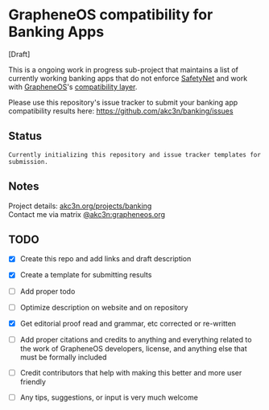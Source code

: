# GrapheneOS compatibility for Banking Apps

[Draft]

This is a ongoing work in progress sub-project that maintains a list of currently working banking apps that do not enforce [SafetyNet](https://grapheneos.org/articles/attestation-compatibility-guide) and work with [GrapheneOS](https://grapheneos.org/)'s [compatibility layer](https://grapheneos.org/usage#sandboxed-google-play).

Please use this repository's issue tracker to submit your banking app compatibility results here: https://github.com/akc3n/banking/issues

## Status

`Currently initializing this repository and issue tracker templates for submission.`

## Notes

Project details: [akc3n.org/projects/banking](https://akc3n.org/projects/banking)   
Contact me via matrix [@akc3n:grapheneos.org](https://matrix.to/#/@akc3n:grapheneos.org)

## TODO

- [x] Create this repo and add links and draft description
- [x] Create a template for submitting results
- [ ] Add proper todo
- [ ] Optimize description on website and on repository
- [x] Get editorial proof read and grammar, etc corrected or re-written
- [ ] Add proper citations and credits to anything and everything related to the work of GrapheneOS developers, license, and anything else that must be formally included
- [ ] Credit contributors that help with making this better and more user friendly
- [ ] Any tips, suggestions, or input is very much welcome

